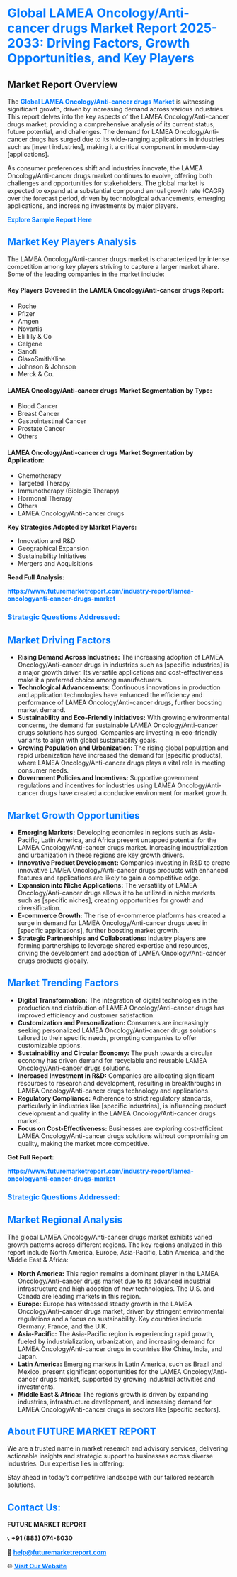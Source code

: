 <h1 style="color: #007BFF;">Global LAMEA Oncology/Anti-cancer drugs Market Report 2025-2033: Driving Factors, Growth Opportunities, and Key Players</h1>

<section id="overview">
<h2>Market Report Overview</h2>
<p>The <a href="https://www.futuremarketreport.com/industry-report/lamea-oncologyanti-cancer-drugs-market" style="color: #007BFF; text-decoration: none;"><strong>Global LAMEA Oncology/Anti-cancer drugs Market</strong></a> is witnessing significant growth, driven by increasing demand across various industries. This report delves into the key aspects of the LAMEA Oncology/Anti-cancer drugs market, providing a comprehensive analysis of its current status, future potential, and challenges. The demand for LAMEA Oncology/Anti-cancer drugs has surged due to its wide-ranging applications in industries such as [insert industries], making it a critical component in modern-day [applications].</p>
<p>As consumer preferences shift and industries innovate, the LAMEA Oncology/Anti-cancer drugs market continues to evolve, offering both challenges and opportunities for stakeholders. The global market is expected to expand at a substantial compound annual growth rate (CAGR) over the forecast period, driven by technological advancements, emerging applications, and increasing investments by major players.</p>
</section>

<section id="overview">
<p><a href="https://www.futuremarketreport.com/request-sample/reportId=125543" style="color: #007BFF; text-decoration: none;"><strong>Explore Sample Report Here</strong></a></p>
</section>

<section id="key-players">
<h2 style="color: #007BFF;">Market Key Players Analysis</h2>
<p>The LAMEA Oncology/Anti-cancer drugs market is characterized by intense competition among key players striving to capture a larger market share. Some of the leading companies in the market include:</p>
<h4>Key Players Covered in the LAMEA Oncology/Anti-cancer drugs Report:</h4>
<ul><li>Roche</li><li>Pfizer</li><li>Amgen</li><li>Novartis</li><li>Eli lilly &amp; Co</li><li>Celgene</li><li>Sanofi</li><li>GlaxoSmithKline</li><li>Johnson &amp; Johnson</li><li>Merck &amp; Co.</li></ul>
<h4>LAMEA Oncology/Anti-cancer drugs Market Segmentation by Type:</h4>
<ul><li>Blood Cancer</li><li>Breast Cancer</li><li>Gastrointestinal Cancer</li><li>Prostate Cancer</li><li>Others</li></ul>

<h4>LAMEA Oncology/Anti-cancer drugs Market Segmentation by Application:</h4>
<ul><li>Chemotherapy</li><li>Targeted Therapy</li><li>Immunotherapy (Biologic Therapy)</li><li>Hormonal Therapy</li><li>Others</li><li>LAMEA Oncology/Anti-cancer drugs</li></ul>
<p><strong>Key Strategies Adopted by Market Players:</strong></p>
<ul>
<li>Innovation and R&D</li>
<li>Geographical Expansion</li>
<li>Sustainability Initiatives</li>
<li>Mergers and Acquisitions</li>
</ul>
</section>

<section>
<p><strong>Read Full Analysis: </strong></p><a href="https://www.futuremarketreport.com/industry-report/lamea-oncologyanti-cancer-drugs-market" style="color: #007BFF; text-decoration: none;"><strong>https://www.futuremarketreport.com/industry-report/lamea-oncologyanti-cancer-drugs-market</strong></a>
<h3 style="color: #007BFF;">Strategic Questions Addressed:</h3>
</section>

<section id="driving-factors">
<h2 style="color: #007BFF;">Market Driving Factors</h2>
<ul>
<li><strong>Rising Demand Across Industries:</strong> The increasing adoption of LAMEA Oncology/Anti-cancer drugs in industries such as [specific industries] is a major growth driver. Its versatile applications and cost-effectiveness make it a preferred choice among manufacturers.</li>
<li><strong>Technological Advancements:</strong> Continuous innovations in production and application technologies have enhanced the efficiency and performance of LAMEA Oncology/Anti-cancer drugs, further boosting market demand.</li>
<li><strong>Sustainability and Eco-Friendly Initiatives:</strong> With growing environmental concerns, the demand for sustainable LAMEA Oncology/Anti-cancer drugs solutions has surged. Companies are investing in eco-friendly variants to align with global sustainability goals.</li>
<li><strong>Growing Population and Urbanization:</strong> The rising global population and rapid urbanization have increased the demand for [specific products], where LAMEA Oncology/Anti-cancer drugs plays a vital role in meeting consumer needs.</li>
<li><strong>Government Policies and Incentives:</strong> Supportive government regulations and incentives for industries using LAMEA Oncology/Anti-cancer drugs have created a conducive environment for market growth.</li>
</ul>
</section>

<section id="growth-opportunities">
<h2 style="color: #007BFF;">Market Growth Opportunities</h2>
<ul>
<li><strong>Emerging Markets:</strong> Developing economies in regions such as Asia-Pacific, Latin America, and Africa present untapped potential for the LAMEA Oncology/Anti-cancer drugs market. Increasing industrialization and urbanization in these regions are key growth drivers.</li>
<li><strong>Innovative Product Development:</strong> Companies investing in R&D to create innovative LAMEA Oncology/Anti-cancer drugs products with enhanced features and applications are likely to gain a competitive edge.</li>
<li><strong>Expansion into Niche Applications:</strong> The versatility of LAMEA Oncology/Anti-cancer drugs allows it to be utilized in niche markets such as [specific niches], creating opportunities for growth and diversification.</li>
<li><strong>E-commerce Growth:</strong> The rise of e-commerce platforms has created a surge in demand for LAMEA Oncology/Anti-cancer drugs used in [specific applications], further boosting market growth.</li>
<li><strong>Strategic Partnerships and Collaborations:</strong> Industry players are forming partnerships to leverage shared expertise and resources, driving the development and adoption of LAMEA Oncology/Anti-cancer drugs products globally.</li>
</ul>
</section>

<section id="trending-factors">
<h2 style="color: #007BFF;">Market Trending Factors</h2>
<ul>
<li><strong>Digital Transformation:</strong> The integration of digital technologies in the production and distribution of LAMEA Oncology/Anti-cancer drugs has improved efficiency and customer satisfaction.</li>
<li><strong>Customization and Personalization:</strong> Consumers are increasingly seeking personalized LAMEA Oncology/Anti-cancer drugs solutions tailored to their specific needs, prompting companies to offer customizable options.</li>
<li><strong>Sustainability and Circular Economy:</strong> The push towards a circular economy has driven demand for recyclable and reusable LAMEA Oncology/Anti-cancer drugs solutions.</li>
<li><strong>Increased Investment in R&D:</strong> Companies are allocating significant resources to research and development, resulting in breakthroughs in LAMEA Oncology/Anti-cancer drugs technology and applications.</li>
<li><strong>Regulatory Compliance:</strong> Adherence to strict regulatory standards, particularly in industries like [specific industries], is influencing product development and quality in the LAMEA Oncology/Anti-cancer drugs market.</li>
<li><strong>Focus on Cost-Effectiveness:</strong> Businesses are exploring cost-efficient LAMEA Oncology/Anti-cancer drugs solutions without compromising on quality, making the market more competitive.</li>
</ul>
</section>

<section>
<p><strong>Get Full Report: </strong></p><a href="https://www.futuremarketreport.com/industry-report/lamea-oncologyanti-cancer-drugs-market" style="color: #007BFF; text-decoration: none;"><strong>https://www.futuremarketreport.com/industry-report/lamea-oncologyanti-cancer-drugs-market</strong></a>
<h3 style="color: #007BFF;">Strategic Questions Addressed:</h3>
</section>


<section id="regional-analysis">
<h2 style="color: #007BFF;">Market Regional Analysis</h2>
<p>The global LAMEA Oncology/Anti-cancer drugs market exhibits varied growth patterns across different regions. The key regions analyzed in this report include North America, Europe, Asia-Pacific, Latin America, and the Middle East & Africa:</p>
<ul>
<li><strong>North America:</strong> This region remains a dominant player in the LAMEA Oncology/Anti-cancer drugs market due to its advanced industrial infrastructure and high adoption of new technologies. The U.S. and Canada are leading markets in this region.</li>
<li><strong>Europe:</strong> Europe has witnessed steady growth in the LAMEA Oncology/Anti-cancer drugs market, driven by stringent environmental regulations and a focus on sustainability. Key countries include Germany, France, and the U.K.</li>
<li><strong>Asia-Pacific:</strong> The Asia-Pacific region is experiencing rapid growth, fueled by industrialization, urbanization, and increasing demand for LAMEA Oncology/Anti-cancer drugs in countries like China, India, and Japan.</li>
<li><strong>Latin America:</strong> Emerging markets in Latin America, such as Brazil and Mexico, present significant opportunities for the LAMEA Oncology/Anti-cancer drugs market, supported by growing industrial activities and investments.</li>
<li><strong>Middle East & Africa:</strong> The region’s growth is driven by expanding industries, infrastructure development, and increasing demand for LAMEA Oncology/Anti-cancer drugs in sectors like [specific sectors].</li>
</ul>
</section>

<footer>
<h2 style="color: #007BFF;">About FUTURE MARKET REPORT</h2>
<p>We are a trusted name in market research and advisory services, delivering actionable insights and strategic support to businesses across diverse industries. Our expertise lies in offering:</p>

<p>Stay ahead in today’s competitive landscape with our tailored research solutions.</p>

<h2 style="color: #007BFF;">Contact Us:</h2>
<p><strong>FUTURE MARKET REPORT</strong></p>
<p>📞 <strong>+91 (883) 074-8030</strong></p>
<p>📧 <strong><a href="mailto:help@futuremarketreport.com" style="color: #007BFF;">help@futuremarketreport.com</a></strong></p>
<p>🌐 <strong><a href="https://www.futuremarketreport.com/" style="color: #007BFF;">Visit Our Website</a></strong></p>
</footer>